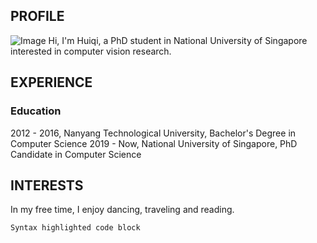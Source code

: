 ## PROFILE
![Image](https://media-exp1.licdn.com/dms/image/C5103AQFuqsm5sW3DbA/profile-displayphoto-shrink_400_400/0/1566024733178?e=1620259200&v=beta&t=_DsM2iCeVYHWIy5NZmpF2HcyKuB_tKdEZ1jo8pf7Vhw)
Hi, I'm Huiqi, a PhD student in National University of Singapore interested in computer vision research. 

## EXPERIENCE
### Education
2012 - 2016, Nanyang Technological University, Bachelor's Degree in Computer Science
2019 - Now, National University of Singapore, PhD Candidate in Computer Science

## INTERESTS
In my free time, I enjoy dancing, traveling and reading.

```markdown
Syntax highlighted code block
